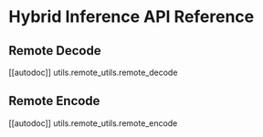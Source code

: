 # Hybrid Inference API Reference

## Remote Decode

[[autodoc]] utils.remote_utils.remote_decode

## Remote Encode

[[autodoc]] utils.remote_utils.remote_encode
